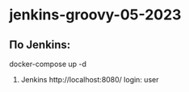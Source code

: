 # jenkins-groovy-05-2023

## По Jenkins:

docker-compose up -d

1) Jenkins
   http://localhost:8080/
   login: user
